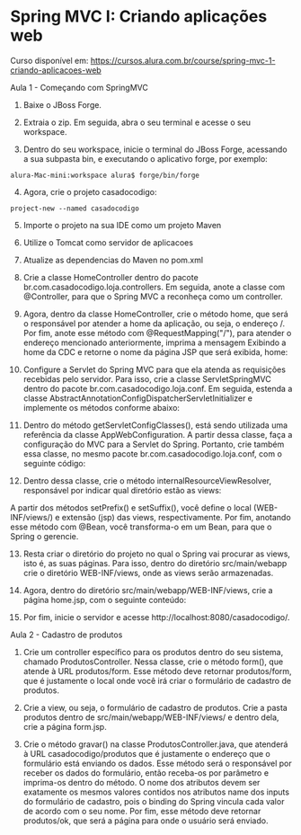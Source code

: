 # Spring MVC I: Criando aplicações web

Curso disponível em: https://cursos.alura.com.br/course/spring-mvc-1-criando-aplicacoes-web  


Aula 1 - Começando com SpringMVC

1) Baixe o JBoss Forge.

2) Extraia o zip. Em seguida, abra o seu terminal e acesse o seu workspace.

3) Dentro do seu workspace, inicie o terminal do JBoss Forge, acessando a sua subpasta bin, e executando o aplicativo forge, por exemplo:
```
alura-Mac-mini:workspace alura$ forge/bin/forge
```

4) Agora, crie o projeto casadocodigo:
```
project-new --named casadocodigo
```

5) Importe o projeto na sua IDE como um projeto Maven

6) Utilize o Tomcat como servidor de aplicacoes

7) Atualize as dependencias do Maven no pom.xml

8) Crie a classe HomeController dentro do pacote br.com.casadocodigo.loja.controllers. Em seguida, anote a classe com @Controller, para que o Spring MVC a reconheça como um controller.

9) Agora, dentro da classe HomeController, crie o método home, que será o responsável por atender a home da aplicação, ou seja, o endereço /. Por fim, anote esse método com @RequestMapping("/"), para atender o endereço mencionado anteriormente, imprima a mensagem Exibindo a home da CDC e retorne o nome da página JSP que será exibida, home:

10) Configure a Servlet do Spring MVC para que ela atenda as requisições recebidas pelo servidor. Para isso, crie a classe ServletSpringMVC dentro do pacote br.com.casadocodigo.loja.conf. Em seguida, estenda a classe AbstractAnnotationConfigDispatcherServletInitializer e implemente os métodos conforme abaixo:

11) Dentro do método getServletConfigClasses(), está sendo utilizada uma referência da classe AppWebConfiguration. A partir dessa classe, faça a configuração do MVC para a Servlet do Spring. Portanto, crie também essa classe, no mesmo pacote br.com.casadocodigo.loja.conf, com o seguinte código:

12) Dentro dessa classe, crie o método internalResourceViewResolver, responsável por indicar qual diretório estão as views:

A partir dos métodos setPrefix() e setSuffix(), você define o local (WEB-INF/views/) e extensão (jsp) das views, respectivamente. Por fim, anotando esse método com @Bean, você transforma-o em um Bean, para que o Spring o gerencie.

13) Resta criar o diretório do projeto no qual o Spring vai procurar as views, isto é, as suas páginas. Para isso, dentro do diretório src/main/webapp crie o diretório WEB-INF/views, onde as views serão armazenadas.

14) Agora, dentro do diretório src/main/webapp/WEB-INF/views, crie a página home.jsp, com o seguinte conteúdo:

15) Por fim, inicie o servidor e acesse http://localhost:8080/casadocodigo/.


Aula 2 - Cadastro de produtos

1) Crie um controller específico para os produtos dentro do seu sistema, chamado ProdutosController.
 Nessa classe, crie o método form(), que atende à URL produtos/form. Esse método deve retornar produtos/form, que é justamente o local onde você irá criar o formulário de cadastro de produtos.
 
2) Crie a view, ou seja, o formulário de cadastro de produtos. Crie a pasta produtos dentro de src/main/webapp/WEB-INF/views/ e dentro dela, crie a página form.jsp.

3) Crie o método gravar() na classe ProdutosController.java, que atenderá à URL casadocodigo/produtos que é justamente o endereço que o formulário está enviando os dados. 
Esse método será o responsável por receber os dados do formulário, então receba-os por parâmetro e imprima-os dentro do método. 
O nome dos atributos devem ser exatamente os mesmos valores contidos nos atributos name dos inputs do formulário de cadastro, pois o binding do Spring vincula cada valor de acordo com o seu nome.
Por fim, esse método deve retornar produtos/ok, que será a página para onde o usuário será enviado.
 